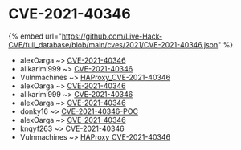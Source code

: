 # CVE-2021-40346
{% embed url="https://github.com/Live-Hack-CVE/full_database/blob/main/cves/2021/CVE-2021-40346.json" %}

* alexOarga ~> [CVE-2021-40346](https://www.alice-snow.ru/2021/database/cve-2021-40346/cve-2021-40346-alexoarga)
* alikarimi999 ~> [CVE-2021-40346](https://www.alice-snow.ru/2021/database/cve-2021-40346/cve-2021-40346-alikarimi999)
* Vulnmachines ~> [HAProxy_CVE-2021-40346](https://www.alice-snow.ru/2021/database/cve-2021-40346/haproxy_cve-2021-40346-vulnmachines)
* alexOarga ~> [CVE-2021-40346](https://www.alice-snow.ru/2021/database/cve-2021-40346/cve-2021-40346-alexoarga)
* alikarimi999 ~> [CVE-2021-40346](https://www.alice-snow.ru/2021/database/cve-2021-40346/cve-2021-40346-alikarimi999)
* alexOarga ~> [CVE-2021-40346](https://www.alice-snow.ru/2021/database/cve-2021-40346/cve-2021-40346-alexoarga)
* donky16 ~> [CVE-2021-40346-POC](https://www.alice-snow.ru/2021/database/cve-2021-40346/cve-2021-40346-poc-donky16)
* alexOarga ~> [CVE-2021-40346](https://www.alice-snow.ru/2021/database/cve-2021-40346/cve-2021-40346-alexoarga)
* knqyf263 ~> [CVE-2021-40346](https://www.alice-snow.ru/2021/database/cve-2021-40346/cve-2021-40346-knqyf263)
* Vulnmachines ~> [HAProxy_CVE-2021-40346](https://www.alice-snow.ru/2021/database/cve-2021-40346/haproxy_cve-2021-40346-vulnmachines)